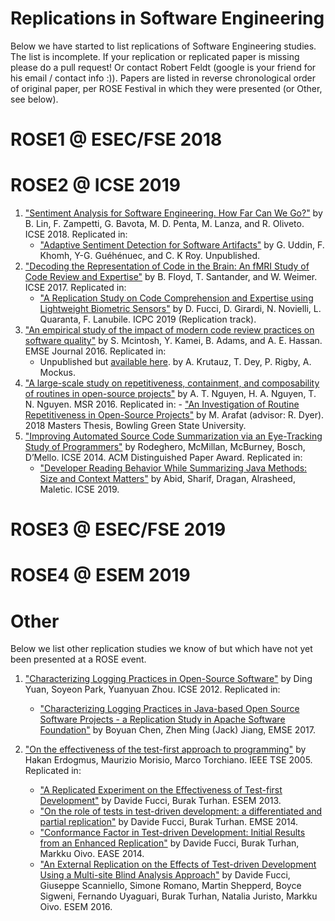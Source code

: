 # Replications in Software Engineering

Below we have started to list replications of Software Engineering studies. The list is incomplete. If your replication or replicated paper is missing please do a pull request! Or contact Robert Feldt (google is your friend for his email / contact info :)). Papers are listed in reverse chronological order of original paper, per ROSE Festival in which they were presented (or Other, see below).

# ROSE1 @ ESEC/FSE 2018

# ROSE2 @ ICSE 2019

1. ["Sentiment Analysis for Software Engineering. How Far Can We Go?"](https://ieeexplore.ieee.org/abstract/document/8453067) by B. Lin, F. Zampetti, G. Bavota, M. D. Penta, M. Lanza, and R. Oliveto. ICSE 2018. Replicated in:
    - ["Adaptive Sentiment Detection for Software Artifacts"](https://giasuddin.github.io/papers/Adaptive_Sentiment_Detection_for_Software_Artifacts.pdf) by G. Uddin, F. Khomh, Y-G. Guéhénuec, and C. K Roy. Unpublished.
2. ["Decoding the Representation of Code in the Brain: An fMRI Study of Code Review and Expertise"](https://web.eecs.umich.edu/~weimerw/p/weimer-icse2017-preprint.pdf) by B. Floyd, T. Santander, and W. Weimer. ICSE 2017. Replicated in:
    - ["A Replication Study on Code Comprehension and Expertise using Lightweight Biometric Sensors"](https://arxiv.org/pdf/1903.03426.pdf) by D. Fucci, D. Girardi, N. Novielli, L. Quaranta, F. Lanubile. ICPC 2019 (Replication track).
3. ["An empirical study of the impact of modern code review practices on software quality"](https://sail.cs.queensu.ca/Downloads/EMSE_AnEmpiricalStudyOfTheImpactOfModernCodeReviewPracticesOnSoftwareQuality.pdf) by S. Mcintosh, Y. Kamei, B. Adams, and A. E. Hassan. EMSE Journal 2016. Replicated in:
	- Unpublished but [available here](https://github.com/CESEL/ReviewPostReleaseDefectsReplication/blob/master/KrutauzReviewDefectsDraft.pdf). by A. Krutauz, T. Dey, P. Rigby, A. Mockus.
4. ["A large-scale study on repetitiveness,
containment, and composability of routines in open-source projects"](https://ieeexplore.ieee.org/document/7832915) by A. T. Nguyen, H. A. Nguyen, T. N. Nguyen. MSR 2016. Replicated in:
        - ["An Investigation of Routine Repetitiveness in Open-Source Projects"](
http://rave.ohiolink.edu/etdc/view?acc_num=bgsu1530525754458504
) by M. Arafat (advisor: R. Dyer). 2018 Masters Thesis, Bowling Green State University.
5. ["Improving Automated Source Code Summarization via an Eye-Tracking Study of Programmers"]() by Rodeghero, McMillan, McBurney, Bosch, D’Mello. ICSE 2014. ACM Distinguished Paper Award. Replicated in:
	- ["Developer Reading Behavior While Summarizing Java Methods: Size and Context Matters"](https://arxiv.org/abs/1903.03358) by Abid, Sharif, Dragan, Alrasheed, Maletic. ICSE 2019.



# ROSE3 @ ESEC/FSE 2019

# ROSE4 @ ESEM 2019

# Other

Below we list other replication studies we know of but which have not yet been presented at a ROSE event.

1. ["Characterizing Logging Practices in Open-Source Software"](https://ieeexplore.ieee.org/document/6227202) by Ding Yuan, Soyeon Park, Yuanyuan Zhou. ICSE 2012. Replicated in:
    - ["Characterizing Logging Practices in Java-based Open Source Software Projects - a Replication Study in Apache Software Foundation"](https://www.eecs.yorku.ca/~chenfsd/resources/emse2016_chen.pdf) by Boyuan Chen, Zhen Ming (Jack) Jiang, EMSE 2017.
    
2. ["On the effectiveness of the test-first approach to programming"](https://ieeexplore.ieee.org/abstract/document/1423994/) by Hakan Erdogmus, Maurizio Morisio, Marco Torchiano. IEEE TSE 2005. Replicated in:
    - ["A Replicated Experiment on the Effectiveness of Test-first Development"](https://ieeexplore.ieee.org/abstract/document/6681343) by Davide Fucci, Burak Turhan. ESEM 2013.
    - ["On the role of tests in test-driven development: a differentiated and partial replication"](https://link.springer.com/article/10.1007/s10664-013-9259-7) by Davide Fucci, Burak Turhan. EMSE 2014.
    - ["Conformance Factor in Test-driven Development: Initial
Results from an Enhanced Replication"](https://dl.acm.org/citation.cfm?id=2601272) by Davide Fucci, Burak Turhan, Markku Oivo. EASE 2014.
    - ["An External Replication on the Effects of Test-driven Development Using a Multi-site Blind Analysis Approach"](https://dl.acm.org/citation.cfm?id=2962592) by Davide Fucci, Giuseppe Scanniello, Simone Romano, Martin Shepperd, Boyce Sigweni, Fernando Uyaguari, Burak Turhan, Natalia Juristo, Markku Oivo. ESEM 2016.
    
